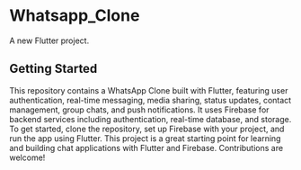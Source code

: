 # Whatsapp_Clone

A new Flutter project.

## Getting Started
This repository contains a WhatsApp Clone built with Flutter, featuring user authentication, real-time messaging, media sharing, status updates, contact management, group chats, and push notifications. It uses Firebase for backend services including authentication, real-time database, and storage. To get started, clone the repository, set up Firebase with your project, and run the app using Flutter. This project is a great starting point for learning and building chat applications with Flutter and Firebase. Contributions are welcome!
